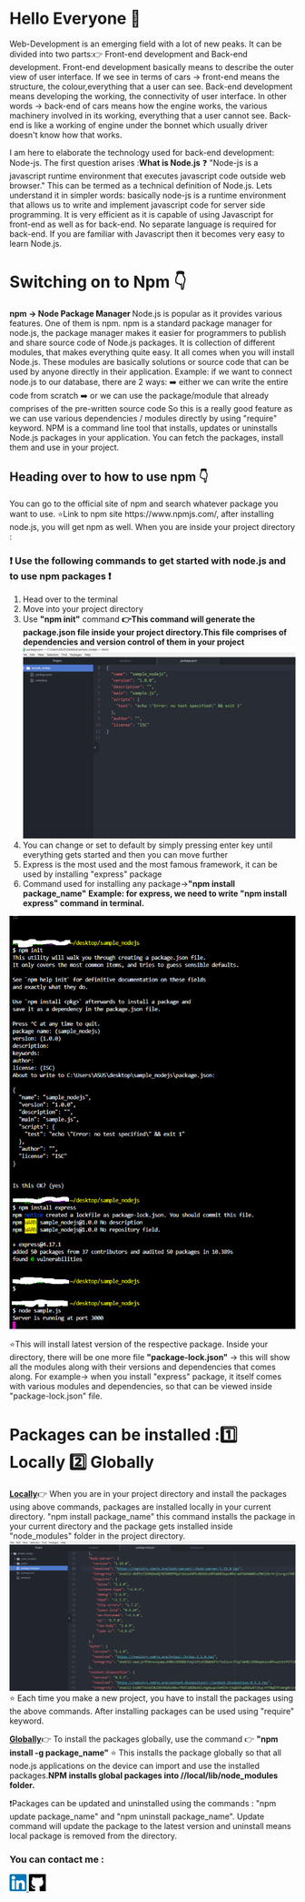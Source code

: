 # Hello Everyone 👋 
<p>Web-Development is an emerging field with a lot of new peaks. It can be divided into two parts:👉 Front-end development and Back-end development.
Front-end development basically means to describe the outer view of user interface. If we see in terms of cars -> front-end means the structure, the colour,everything that a user can see.
Back-end development means developing the working, the connectivity of user interface. In other words -> back-end of cars means how the engine works, the various machinery involved in its working, everything that a user cannot see. Back-end is like a working of engine under the bonnet which usually driver doesn't know how that works.</p>
<p>I am here to elaborate the technology used for back-end development: Node-js.
  The first question arises :<b>What is Node.js</b> ❓
"Node-js is a javascript runtime environment that executes javascript code outside web browser." This can be termed as a technical definition of Node.js.
Lets understand it in simpler words: basically node-js is a runtime environment that allows us to write and implement javascript code for server side programming. It is very efficient as it is capable of using Javascript for front-end as well as for back-end. No separate language is required for back-end.
If you are familiar with Javascript then it becomes very easy to learn Node.js.</p> 
<h1> Switching on to Npm 👇</h1>
<p><b>npm -> Node Package Manager </b>
Node.js is popular as it provides various features. One of them is npm.
npm is a standard package manager for node.js, the package manager makes it easier for programmers to publish and share source code of Node.js packages. 
It is collection of different modules, that makes everything quite easy. It all comes when you will install Node.js.
These modules are basically solutions or source code that can be used by anyone directly in their application. 
Example: if we want to connect node.js to our database, there are 2 ways:
➡️ either we can write the entire code from scratch
➡️ or we can use the package/module that already comprises of the pre-written source code 
So this is a really good feature as we can use various dependencies / modules directly by using "require" keyword. NPM is a command line tool that installs, updates or uninstalls Node.js packages in your application.
You can fetch the packages, install them and use in your project.</p>
<h2>Heading over to how to use npm 👇</h2>
<p>You can go to the official site of npm and search whatever package you want to use.
⭐Link to npm site https://www.npmjs.com/, after installing node.js, you will get npm as well. When you are inside your project directory :</p>
<h3>❗ Use the following commands to get started with node.js and to use npm packages ❗</h3>
<ol>
  <li>Head over to the terminal</li>
  <li>Move into your project directory</li>
  <li>Use <b>"npm init"</b> command <b>👉This command will generate the package.json file inside your project directory.This file comprises of dependencies and version control of them in your project</b></li>
  <img src="https://github.com/Sugandha-999/Node-js/blob/main/package_ss.png">
  <li>You can change or set to default by simply pressing enter key until everything gets started and then you can move further</li>
  <li>Express is the most used and the most famous framework, it can be used by installing "express" package</li>
  <li>Command used for installing any package-><b>"npm install package_name"</b> <b>Example: for express, we need to write "npm install express" command in terminal.</b></li>
 </ol><img src="https://github.com/Sugandha-999/Node-js/blob/main/npmcommands.png">
 <p>⭐This will install latest version of the respective package.
  Inside your directory, there will be one more file <b>"package-lock.json"</b> -> this will show all the modules along with their versions and dependencies that comes along.
 For example-> when you install "express" package, it itself comes with various modules and dependencies, so that can be viewed inside "package-lock.json" file.</p>
 <h1>Packages can be installed :1️⃣ Locally  2️⃣ Globally</h1>
 <p><u><b>Locally</b></u>👉 When you are in your project directory and install the packages using above commands, packages are installed locally in your current directory.
  "npm install package_name" this command installs the package in your current directory and the package gets installed inside "node_modules" folder in the project directory.
  <img src="https://github.com/Sugandha-999/Node-js/blob/main/package_lock_ss.png">
 ⭐ Each time you make a new project, you have to install the packages using the above commands. After installing packages can be used using "require" keyword.</p>
  <p><u><b>Globally</b></u>👉 To install the packages globally, use the command 👉 <b>"npm install -g package_name"</b>
 ⭐ This installs the package globally so that all node.js applications on the device can import and use the installed packages.<b>NPM installs global packages into /<User>/local/lib/node_modules folder.</b></p>
 <p>❗Packages can be updated and uninstalled using the commands : "npm update package_name" and "npm uninstall package_name". Update command will update the package to the latest version and uninstall means local package is removed from the directory.</p>
<h3> You can contact me :</h3> 
  <a href="https://www.linkedin.com/in/sugandha-malhotra-a95685193/"><img src="https://github.com/Sugandha-999/Node-js/blob/main/linkedin.png" height="30px" width="30px">
  <a href="https://www.github.com/Sugandha-999/"><img src="https://github.com/Sugandha-999/Node-js/blob/main/github.png" height="30px" width="30px">
